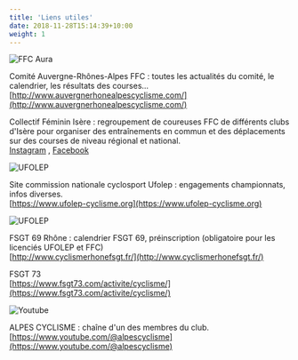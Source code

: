 ```yaml
---
title: 'Liens utiles'
date: 2018-11-28T15:14:39+10:00
weight: 1
---
```

![FFC Aura](/images/logo-ffc-aura_sm.jpg)

Comité Auvergne-Rhônes-Alpes FFC : toutes les actualités du comité, le calendrier, les résultats des courses...  
[http://www.auvergnerhonealpescyclisme.com/](http://www.auvergnerhonealpescyclisme.com/)

Collectif Féminin Isère : regroupement de coureuses FFC de différents clubs d'Isère pour organiser des entraînements en commun et des déplacements sur des courses de niveau régional et national.  
[Instagram](https://www.instagram.com/collectif_feminin_isere/) , 
[Facebook](https://www.facebook.com/CollectifFemininIsere/)

![UFOLEP](/images/ufolep.webp)

Site commission nationale cyclosport Ufolep : engagements championnats, infos diverses.  
[https://www.ufolep-cyclisme.org](https://www.ufolep-cyclisme.org)

![UFOLEP](/images/fsgt.webp)

FSGT 69 Rhône : calendrier FSGT 69, préinscription (obligatoire pour les licenciés UFOLEP et FFC)  
[http://www.cyclismerhonefsgt.fr/](http://www.cyclismerhonefsgt.fr/)

FSGT 73  
[https://www.fsgt73.com/activite/cyclisme/](https://www.fsgt73.com/activite/cyclisme/)

![Youtube](/images/youtube.png)

ALPES CYCLISME : chaîne d'un des membres du club.  
[https://www.youtube.com/@alpescyclisme](https://www.youtube.com/@alpescyclisme)
